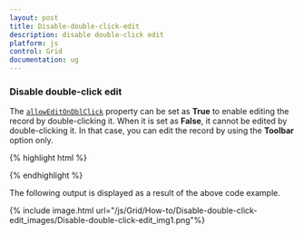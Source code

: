 ```yaml
---
layout: post
title: Disable-double-click-edit
description: disable double-click edit
platform: js
control: Grid
documentation: ug
---
```


### Disable double-click edit

The [`allowEditOnDblClick`](/js/api/ejgrid#members:editsettings-alloweditondblclick "allowEditOnDblClick") property can be set as **True** to enable editing the record by double-clicking it. When it is set as **False**, it cannot be edited by double-clicking it. In that case, you can edit the record by using the **Toolbar** option only.

{% highlight html %}



  <div id="Grid"></div>
    <script type="text/javascript">
        $(function () {// Document is ready.
            $("#Grid").ejGrid({
                dataSource: window.gridData,
                toolbarSettings: {
                    showToolbar: true,
                    toolbarItems: [
                       ej.Grid.ToolBarItems.Add, ej.Grid.ToolBarItems.Edit,
                       ej.Grid.ToolBarItems.Delete, ej.Grid.ToolBarItems.Update,
                       ej.Grid.ToolBarItems.Cancel
                    ]
                },
                editSettings: {
                    allowEditing: true, allowAdding: true, allowDeleting: true,
                    allowEditOnDblClick : false
                },
                allowPaging: true,
                pageSettings: { pageSize: 6 },
                columns: [
                    { field: "OrderID", headerText: "Order ID", isPrimaryKey: true, textAlign: "right" },
                    { field: "CustomerID", headerText: "Customer ID", editType: ej.Grid.EditingType.String },
                    { field: "EmployeeID", headerText: "Employee ID", textAlign: "right", editType: ej.Grid.EditingType.Numeric },
                    { field: "ShipCity", headerText: "Ship City",editType: ej.Grid.EditingType.Dropdown }
                ]
            });
        });
    </script>



{% endhighlight %}



The following output is displayed as a result of the above code example.

{% include image.html url="/js/Grid/How-to/Disable-double-click-edit_images/Disable-double-click-edit_img1.png"%}

